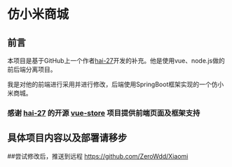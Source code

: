 # 仿小米商城

## 前言

本项目是基于GitHub上一个作者[hai-27](https://github.com/hai-27)开发的补充。他是使用vue、node.js做的前后端分离项目。

我是对他的前端进行采用并进行修改，后端使用SpringBoot框架实现的一个仿小米商城。

### 感谢 [hai-27](https://github.com/hai-27) 的开源 [vue-store](https://github.com/hai-27/vue-store) 项目提供前端页面及框架支持

## 具体项目内容以及部署请移步
##尝试修改后，推送到远程
https://github.com/ZeroWdd/Xiaomi